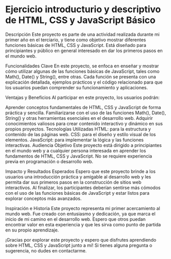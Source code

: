 # Ejercicio introducturio y descriptivo de HTML, CSS y JavaScript Básico

Descripción
Este proyecto es parte de una actividad realizada durante mi primer año en el terciario, y tiene como objetivo mostrar diferentes funciones básicas de HTML, CSS y JavaScript. Está diseñado para principiantes y público en general interesado en dar los primeros pasos en el mundo web.

Funcionalidades Clave
En este proyecto, se enfoca en enseñar y mostrar cómo utilizar algunas de las funciones básicas de JavaScript, tales como Math(), Date() y String(), entre otras. Cada función se presenta con una explicación detallada, ejemplos prácticos y el código relacionado para que los usuarios puedan comprender su funcionamiento y aplicaciones.

Ventajas y Beneficios
Al participar en este proyecto, los usuarios podrán:

Aprender conceptos fundamentales de HTML, CSS y JavaScript de forma práctica y sencilla.
Familiarizarse con el uso de las funciones Math(), Date(), String() y otras herramientas esenciales en el desarrollo web.
Adquirir conocimientos valiosos para crear contenido interactivo y dinámico en sus propios proyectos.
Tecnologías Utilizadas
HTML: para la estructura y contenido de las páginas web.
CSS: para el diseño y estilo visual de los elementos.
JavaScript: para implementar la lógica y las funciones interactivas.
Audiencia Objetivo
Este proyecto está dirigido a principiantes en el mundo web y a cualquier persona interesada en aprender los fundamentos de HTML, CSS y JavaScript. No se requiere experiencia previa en programación o desarrollo web.

Impacto y Resultados Esperados
Espero que este proyecto brinde a los usuarios una introducción práctica y amigable al desarrollo web y les permita dar sus primeros pasos en la construcción de sitios web interactivos. Al finalizar, los participantes deberían sentirse más cómodos con el uso de las funciones básicas de JavaScript y estar listos para explorar conceptos más avanzados.

Inspiración e Historia
Este proyecto representa mi primer acercamiento al mundo web. Fue creado con entusiasmo y dedicación, ya que marca el inicio de mi camino en el desarrollo web. Espero que otros puedan encontrar valor en esta experiencia y que les sirva como punto de partida en su propio aprendizaje.

¡Gracias por explorar este proyecto y espero que disfrutes aprendiendo sobre HTML, CSS y JavaScript junto a mí! Si tienes alguna pregunta o sugerencia, no dudes en contactarme.
